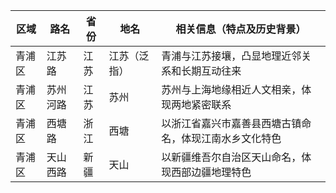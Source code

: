 | 区域 | 路名 | 省份 | 地名 | 相关信息（特点及历史背景） |
|------|------|------|------|---------------------------|
| 青浦区 | 江苏路 | 江苏 | 江苏（泛指） | 青浦与江苏接壤，凸显地理近邻关系和长期互动往来 |
| 青浦区 | 苏州河路 | 江苏 | 苏州 | 苏州与上海地缘相近人文相亲，体现两地紧密联系 |
| 青浦区 | 西塘路 | 浙江 | 西塘 | 以浙江省嘉兴市嘉善县西塘古镇命名，体现江南水乡文化特色 |
| 青浦区 | 天山西路 | 新疆 | 天山 | 以新疆维吾尔自治区天山命名，体现西部边疆地理特色 |
